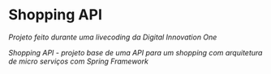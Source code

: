 # Shopping API

_Projeto feito durante uma livecoding da Digital Innovation One_

*Shopping API - projeto base de uma API para um shopping com arquitetura de micro serviços com Spring Framework* 
